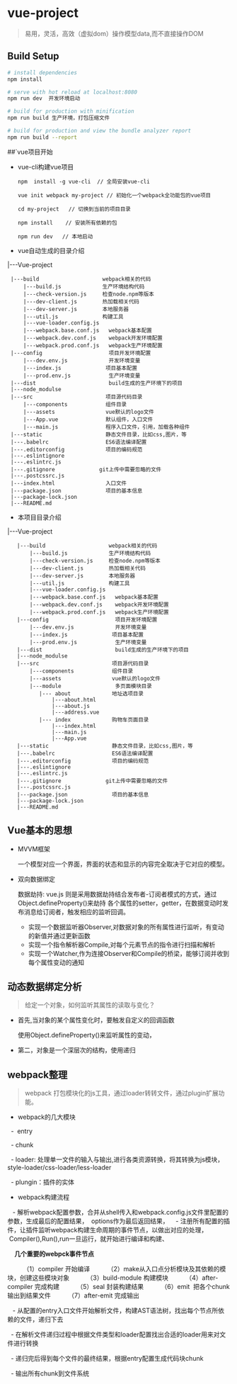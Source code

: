 # vue-project

> 易用，灵活，高效（虚拟dom）操作模型data,而不直接操作DOM

## Build Setup

``` bash
# install dependencies
npm install

# serve with hot reload at localhost:8080
npm run dev  开发环境启动

# build for production with minification
npm run build 生产环境，打包压缩文件

# build for production and view the bundle analyzer report
npm run build --report 
```
##`vue项目开始
  - vue-cli构建vue项目
  
        npm  install -g vue-cli  // 全局安装vue-cli
        
        vue init webpack my-project // 初始化一个webpack全功能包的vue项目
        
        cd my-project   // 切换到当前的项目目录
        
        npm install    // 安装所有依赖的包
        
        npm run dev   // 本地启动
        
  - vue自动生成的目录介绍
  
  |---Vue-project
  
     |---build                    webpack相关的代码
         |---build.js             生产环境结构代码
         |---check-version.js     检查node.npm等版本
         |---dev-client.js        热加载相关代码
         |---dev-server.js        本地服务器
         |---util.js              构建工具
         |---vue-loader.config.js
         |---webpack.base.conf.js   webpack基本配置
         |---webpack.dev.conf.js    webpack开发环境配置
         |---webpack.prod.conf.js   webpack生产环境配置
     |---config                     项目开发环境配置
         |---dev.env.js             开发环境变量
         |---index.js              项目基本配置
         |---prod.env.js            生产环境变量
     |---dist                       build生成的生产环境下的项目
     |---node_modulse               
     |---src                       项目源代码目录
         |---components            组件目录
         |---assets                vue默认的logo文件
         |---App.vue               默认组件，入口文件
         |---main.js               程序入口文件，引用，加载各种组件
     |---static                    静态文件目录，比如css,图片，等
     |---.babelrc                  ES6语法编译配置
     |---.editorconfig             项目的编码规范
     |---.eslintignore
     |---.eslintrc.js
     |---.gitignore              git上传中需要忽略的文件
     |---.postcssrc.js
     |---index.html                入口文件
     |---package.json              项目的基本信息
     |---package-lock.json
     |---README.md
     
  - 本项目目录介绍
  
  |---Vue-project
    
       |---build                    webpack相关的代码
           |---build.js             生产环境结构代码
           |---check-version.js     检查node.npm等版本
           |---dev-client.js        热加载相关代码
           |---dev-server.js        本地服务器
           |---util.js              构建工具
           |---vue-loader.config.js
           |---webpack.base.conf.js   webpack基本配置
           |---webpack.dev.conf.js    webpack开发环境配置
           |---webpack.prod.conf.js   webpack生产环境配置
       |---config                     项目开发环境配置
           |---dev.env.js             开发环境变量
           |---index.js              项目基本配置
           |---prod.env.js            生产环境变量
       |---dist                       build生成的生产环境下的项目
       |---node_modulse               
       |---src                       项目源代码目录
           |---components            组件目录
           |---assets                vue默认的logo文件
           |---module                 多页面模块目录
              |--- about             地址选项目录
                  |---about.html
                  |---about.js
                  |---address.vue
              |--- index             购物车页面目录
                  |---index.html
                  |---main.js
                  |---App.vue
       |---static                    静态文件目录，比如css,图片，等
       |---.babelrc                  ES6语法编译配置
       |---.editorconfig             项目的编码规范
       |---.eslintignore
       |---.eslintrc.js
       |---.gitignore              git上传中需要忽略的文件
       |---.postcssrc.js
       |---package.json              项目的基本信息
       |---package-lock.json
       |---README.md
       
## Vue基本的思想

- MVVM框架

     一个模型对应一个界面，界面的状态和显示的内容完全取决于它对应的模型。
- 双向数据绑定

  数据劫持: vue.js 则是采用数据劫持结合发布者-订阅者模式的方式，通过Object.defineProperty()来劫持
  各个属性的setter，getter，在数据变动时发布消息给订阅者，触发相应的监听回调。
  
  - 实现一个数据监听器Observer,对数据对象的所有属性进行监听，有变动的新值并通过更新函数
  - 实现一个指令解析器Compile,对每个元素节点的指令进行扫描和解析
  - 实现一个Watcher,作为连接Observer和Compile的桥梁，能够订阅并收到每个属性变动的通知
## 动态数据绑定分析
 > 给定一个对象，如何监听其属性的读取与变化？
  
  - 首先,当对象的某个属性变化时，要触发自定义的回调函数
  
       使用Object.defineProperty()来监听属性的变动，
  - 第二，对象是一个深层次的结构，使用递归
  
## webpack整理

> webpack 打包模块化的js工具，通过loader转转文件，通过plugin扩展功能。
- webpack的几大模块

     -  entry   
   
     -  chunk
   
     -  loader: 处理单一文件的输入与输出,进行各类资源转换，将其转换为js模块，style-loader/css-loader/less-loader
   
     -  plungin：插件的实体
   
- webpack构建流程

    - 解析webpack配置参数，合并从shell传入和webpack.config.js文件里配置的参数，生成最后的配置结果，
  options作为最后返回结果， 
    - 注册所有配置的插件，让插件监听webpack构建生命周期的事件节点，以做出对应的处理，
  Compiler(),Run(),run一旦运行，就开始进行编译和构建、
  
     **几个重要的webpck事件节点**
       
          （1）compiler 开始编译
          （2）make从入口点分析模块及其依赖的模块，创建这些模块对象
          （3）build-module 构建模块
          （4）after-compiler 完成构建
          （5）seal 封装构建结果
          （6）emit  把各个chunk输出到结果文件
          （7）after-emit 完成输出
          
    - 从配置的entry入口文件开始解析文件，构建AST语法树，找出每个节点所依赖的文件，递归下去
   
    - 在解析文件递归过程中根据文件类型和loader配置找出合适的loader用来对文件进行转换
   
    - 递归完后得到每个文件的最终结果，根据entry配置生成代码块chunk
   
    - 输出所有chunk到文件系统
  

